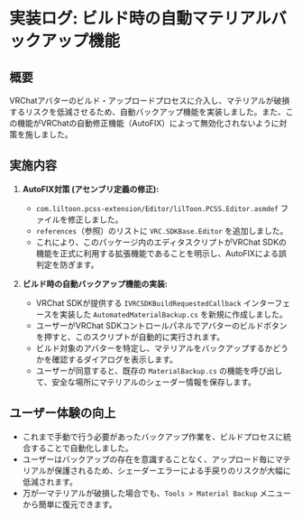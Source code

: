 # 実装ログ: ビルド時の自動マテリアルバックアップ機能

## 概要

VRChatアバターのビルド・アップロードプロセスに介入し、マテリアルが破損するリスクを低減させるため、自動バックアップ機能を実装しました。また、この機能がVRChatの自動修正機能（AutoFIX）によって無効化されないように対策を施しました。

## 実施内容

1.  **AutoFIX対策 (アセンブリ定義の修正):**
    - `com.liltoon.pcss-extension/Editor/lilToon.PCSS.Editor.asmdef` ファイルを修正しました。
    - `references`（参照）のリストに `VRC.SDKBase.Editor` を追加しました。
    - これにより、このパッケージ内のエディタスクリプトがVRChat SDKの機能を正式に利用する拡張機能であることを明示し、AutoFIXによる誤判定を防ぎます。

2.  **ビルド時の自動バックアップ機能の実装:**
    - VRChat SDKが提供する `IVRCSDKBuildRequestedCallback` インターフェースを実装した `AutomatedMaterialBackup.cs` を新規に作成しました。
    - ユーザーがVRChat SDKコントロールパネルでアバターのビルドボタンを押すと、このスクリプトが自動的に実行されます。
    - ビルド対象のアバターを特定し、マテリアルをバックアップするかどうかを確認するダイアログを表示します。
    - ユーザーが同意すると、既存の `MaterialBackup.cs` の機能を呼び出して、安全な場所にマテリアルのシェーダー情報を保存します。

## ユーザー体験の向上

- これまで手動で行う必要があったバックアップ作業を、ビルドプロセスに統合することで自動化しました。
- ユーザーはバックアップの存在を意識することなく、アップロード毎にマテリアルが保護されるため、シェーダーエラーによる手戻りのリスクが大幅に低減されます。
- 万が一マテリアルが破損した場合でも、`Tools > Material Backup` メニューから簡単に復元できます。